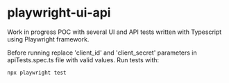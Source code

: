 # playwright-ui-api

Work in progress POC with several UI and API tests written with Typescript using Playwright framework.

Before running replace 'client_id' and 'client_secret' parameters in apiTests.spec.ts file with valid values. Run tests with:

```
npx playwright test
```
